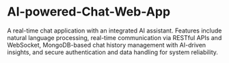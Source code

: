 # AI-powered-Chat-Web-App
A real-time chat application with an integrated AI assistant. Features include natural language processing, real-time communication via RESTful APIs and WebSocket, MongoDB-based chat history management with AI-driven insights, and secure authentication and data handling for system reliability.
